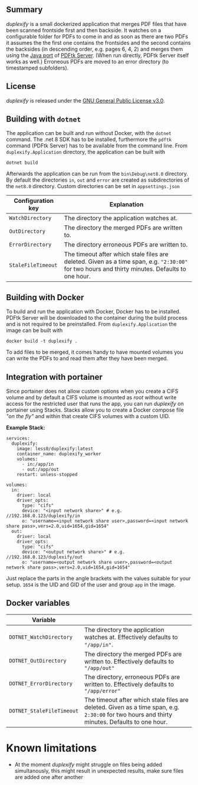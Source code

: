 ## Summary

*duplexify* is a small dockerized application that merges PDF files that have been scanned frontside 
first and then backside. It watches on a configurable folder for PDFs to come in and as soon as 
there are two PDFs it assumes the the first one contains the frontsides and the second contains the
backsides (in descending order, e.g. pages 6, 4, 2) and merges them using the 
[Java port](https://gitlab.com/pdftk-java/pdftk) of [PDFtk Server](https://www.pdflabs.com/tools/pdftk-server/). 
(When run directly, PDFtk Server itself works as well.) Erroneous PDFs are moved to an error directory 
(to timestamped subfolders).

## License

*duplexify* is released under the [GNU General Public License v3.0](https://github.com/less0/duplexify/blob/main/LICENSE).

## Building with `dotnet`

The application can be built and run without Docker, with the `dotnet` command. The .net 8 SDK 
has to be installed, furthermore the `pdftk` command (PDFtk Server) has to be available from the 
command line. From `duplexify.Application` directory, the application can be built with 

```
dotnet build
```

Afterwards the application can be run from the `bin\Debug\net8.0` directory. By default the 
directories `in`, `out` and `error` are created as subdirectories of the `net8.0` directory. 
Custom directories can be set in `appsettings.json`

| Configuration key | Explanation |
|-|-|
| `WatchDirectory` | The directory the application watches at. |
| `OutDirectory` | The directory the merged PDFs are written to. |
| `ErrorDirectory` | The directory erroneous PDFs are written to. |
| `StaleFileTimeout` | The timeout after which stale files are deleted. Given as a time span, e.g. `"2:30:00"` for two hours and thirty minutes. Defaults to one hour. |

## Building with Docker

To build and run the application with Docker, Docker has to be installed. PDFtk Server will be 
downloaded to the container during the build process and is not required to be preinstalled. 
From `duplexify.Application` the image can be built with

```
docker build -t duplexify .
```

To add files to be merged, it comes handy to have mounted volumes you can write the PDFs to 
and read them after they have been merged. 

## Integration with portainer

Since portainer does not allow custom options when you create a CIFS volume and by default a CIFS volume is mounted as *root* without write access for the restricted user that runs the app, you can run *duplexify* on portainer using Stacks. Stacks allow you to create a Docker compose file *"on the fly"* and within that create CIFS volumes with a custom UID. 

**Example Stack:**

```
services:
  duplexify:
    image: less0/duplexify:latest
    container_name: duplexify_worker
    volumes:
      - in:/app/in 
      - out:/app/out
    restart: unless-stopped

volumes:
  in:
    driver: local
    driver_opts:
      type: "cifs"
      device: "<input network share>" # e.g. //192.168.0.123/duplexify/in
      o: "username=<input network share user>,password=<input network share pass>,vers=2.0,uid=1654,gid=1654"
  out:
    driver: local
    driver_opts:
      type: "cifs"
      device: "<output network share>" # e.g. //192.168.0.123/duplexify/out
      o: "username=<output network share user>,password=<output network share pass>,vers=2.0,uid=1654,gid=1654"
```

Just replace the parts in the angle brackets with the values suitable for your setup. `1654` is the UID and GID of the user and group `app` in the image.

## Docker variables

| Variable | |
|-|-|
| `DOTNET_WatchDirectory` | The directory the application watches at. Effectively defaults to `"/app/in"`. |
| `DOTNET_OutDirectory` | The directory the merged PDFs are written to. Effectively defaults to `"/app/out"` |
| `DOTNET_ErrorDirectory` | The directory, erroneous PDFs are written to. Effectively defaults to `"/app/error"` |
| `DOTNET_StaleFileTimeout` | The timeout after which stale files are deleted. Given as a time span, e.g. `2:30:00` for two hours and thirty minutes. Defaults to one hour. |

# Known limitations

- At the moment *duplexify* might struggle on files being added simultanously, this might result in unexpected results, make sure files are added one after another